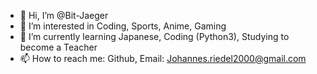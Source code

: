 - 👋 Hi, I’m @Bit-Jaeger
- 👀 I’m interested in Coding, Sports, Anime, Gaming
- 🌱 I’m currently learning Japanese, Coding (Python3), Studying to become a Teacher
- 📫 How to reach me: Github, Email: Johannes.riedel2000@gmail.com

<!---
Bit-Jaeger/Bit-Jaeger is a ✨ special ✨ repository because its `README.md` (this file) appears on your GitHub profile.
You can click the Preview link to take a look at your changes.
--->
